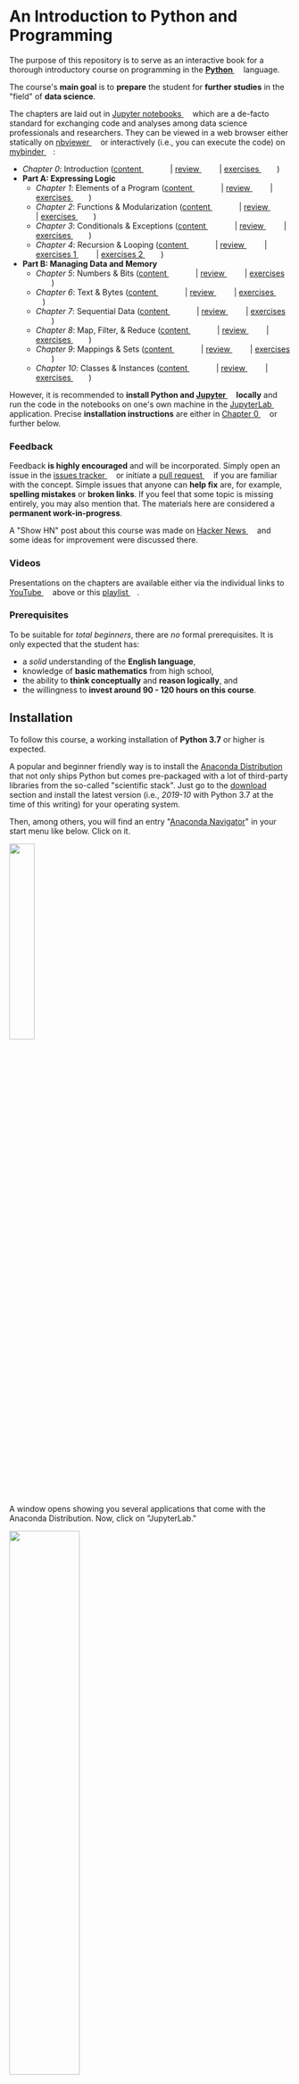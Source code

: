 # An Introduction to Python and Programming

The purpose of this repository is to serve as an interactive book for a
thorough introductory course on programming in the
**[Python <img height="12" style="display: inline-block" src="static/link_to_py.png">](https://www.python.org/)**
language.

The course's **main goal** is to **prepare** the student for **further
studies** in the "field" of **data science**.

The chapters are laid out in [Jupyter notebooks <img height="12" style="display: inline-block" src="static/link_to_jp.png">](https://jupyter-notebook.readthedocs.io/en/stable/)
which are a de-facto standard for exchanging code and analyses among data
science professionals and researchers.
They can be viewed in a web browser either statically on [nbviewer <img height="12" style="display: inline-block" src="static/link_to_nb.png">](https://nbviewer.jupyter.org/github/webartifex/intro-to-python/tree/master/)
or interactively (i.e., you can execute the code) on [mybinder <img height="12" style="display: inline-block" src="static/link_to_mb.png">](https://mybinder.org/v2/gh/webartifex/intro-to-python/master?urlpath=lab):

- *Chapter 0*: Introduction
  ([content <img height="12" style="display: inline-block" src="static/link_to_nb.png">](https://nbviewer.jupyter.org/github/webartifex/intro-to-python/blob/master/00_intro_00_content.ipynb)
   [<img height="12" style="display: inline-block" src="static/link_to_mb.png">](https://mybinder.org/v2/gh/webartifex/intro-to-python/master?urlpath=lab/tree/00_intro_00_content.ipynb)
   [<img height="12" style="display: inline-block" src="static/link_to_yt.png">](https://www.youtube.com/watch?v=YTU8jaG27Xk&list=PL-2JV1G3J10lQ2xokyQowcRJI5jjNfW7f)
   | [review <img height="12" style="display: inline-block" src="static/link_to_nb.png">](https://nbviewer.jupyter.org/github/webartifex/intro-to-python/blob/master/00_intro_01_review.ipynb)
   [<img height="12" style="display: inline-block" src="static/link_to_mb.png">](https://mybinder.org/v2/gh/webartifex/intro-to-python/master?urlpath=lab/tree/00_intro_01_review.ipynb)
   | [exercises <img height="12" style="display: inline-block" src="static/link_to_nb.png">](https://nbviewer.jupyter.org/github/webartifex/intro-to-python/blob/master/00_intro_02_exercises.ipynb)
   [<img height="12" style="display: inline-block" src="static/link_to_mb.png">](https://mybinder.org/v2/gh/webartifex/intro-to-python/master?urlpath=lab/tree/00_intro_02_exercises.ipynb))
- **Part A: Expressing Logic**
  - *Chapter 1*: Elements of a Program
    ([content <img height="12" style="display: inline-block" src="static/link_to_nb.png">](https://nbviewer.jupyter.org/github/webartifex/intro-to-python/blob/master/01_elements_00_content.ipynb)
     [<img height="12" style="display: inline-block" src="static/link_to_mb.png">](https://mybinder.org/v2/gh/webartifex/intro-to-python/master?urlpath=lab/tree/01_elements_00_content.ipynb)
     [<img height="12" style="display: inline-block" src="static/link_to_yt.png">](https://www.youtube.com/watch?v=v0lk1Qfaw8Y&list=PL-2JV1G3J10lQ2xokyQowcRJI5jjNfW7f)
     | [review <img height="12" style="display: inline-block" src="static/link_to_nb.png">](https://nbviewer.jupyter.org/github/webartifex/intro-to-python/blob/master/01_elements_01_review.ipynb)
     [<img height="12" style="display: inline-block" src="static/link_to_mb.png">](https://mybinder.org/v2/gh/webartifex/intro-to-python/master?urlpath=lab/tree/01_elements_01_review.ipynb)
     | [exercises <img height="12" style="display: inline-block" src="static/link_to_nb.png">](https://nbviewer.jupyter.org/github/webartifex/intro-to-python/blob/master/01_elements_02_exercises.ipynb)
     [<img height="12" style="display: inline-block" src="static/link_to_mb.png">](https://mybinder.org/v2/gh/webartifex/intro-to-python/master?urlpath=lab/tree/01_elements_02_exercises.ipynb))
  - *Chapter 2*: Functions & Modularization
    ([content <img height="12" style="display: inline-block" src="static/link_to_nb.png">](https://nbviewer.jupyter.org/github/webartifex/intro-to-python/blob/master/02_functions_00_content.ipynb)
     [<img height="12" style="display: inline-block" src="static/link_to_mb.png">](https://mybinder.org/v2/gh/webartifex/intro-to-python/master?urlpath=lab/tree/02_functions_00_content.ipynb)
     [<img height="12" style="display: inline-block" src="static/link_to_yt.png">](https://www.youtube.com/watch?v=j4Xn8QFysmc&list=PL-2JV1G3J10lQ2xokyQowcRJI5jjNfW7f)
     | [review <img height="12" style="display: inline-block" src="static/link_to_nb.png">](https://nbviewer.jupyter.org/github/webartifex/intro-to-python/blob/master/02_functions_01_review.ipynb)
     [<img height="12" style="display: inline-block" src="static/link_to_mb.png">](https://mybinder.org/v2/gh/webartifex/intro-to-python/master?urlpath=lab/tree/02_functions_01_review.ipynb)
     | [exercises <img height="12" style="display: inline-block" src="static/link_to_nb.png">](https://nbviewer.jupyter.org/github/webartifex/intro-to-python/blob/master/02_functions_02_exercises.ipynb)
     [<img height="12" style="display: inline-block" src="static/link_to_mb.png">](https://mybinder.org/v2/gh/webartifex/intro-to-python/master?urlpath=lab/tree/02_functions_02_exercises.ipynb))
  - *Chapter 3*: Conditionals & Exceptions
    ([content <img height="12" style="display: inline-block" src="static/link_to_nb.png">](https://nbviewer.jupyter.org/github/webartifex/intro-to-python/blob/master/03_conditionals_00_content.ipynb)
     [<img height="12" style="display: inline-block" src="static/link_to_mb.png">](https://mybinder.org/v2/gh/webartifex/intro-to-python/master?urlpath=lab/tree/03_conditionals_00_content.ipynb)
     [<img height="12" style="display: inline-block" src="static/link_to_yt.png">](https://www.youtube.com/watch?v=aDbblINzuGQ&list=PL-2JV1G3J10lQ2xokyQowcRJI5jjNfW7f)
     | [review <img height="12" style="display: inline-block" src="static/link_to_nb.png">](https://nbviewer.jupyter.org/github/webartifex/intro-to-python/blob/master/03_conditionals_01_review.ipynb)
     [<img height="12" style="display: inline-block" src="static/link_to_mb.png">](https://mybinder.org/v2/gh/webartifex/intro-to-python/master?urlpath=lab/tree/03_conditionals_01_review.ipynb)
     | [exercises <img height="12" style="display: inline-block" src="static/link_to_nb.png">](https://nbviewer.jupyter.org/github/webartifex/intro-to-python/blob/master/03_conditionals_02_exercises.ipynb)
     [<img height="12" style="display: inline-block" src="static/link_to_mb.png">](https://mybinder.org/v2/gh/webartifex/intro-to-python/master?urlpath=lab/tree/03_conditionals_02_exercises.ipynb))
  - *Chapter 4*: Recursion & Looping
    ([content <img height="12" style="display: inline-block" src="static/link_to_nb.png">](https://nbviewer.jupyter.org/github/webartifex/intro-to-python/blob/master/04_iteration_00_content.ipynb)
     [<img height="12" style="display: inline-block" src="static/link_to_mb.png">](https://mybinder.org/v2/gh/webartifex/intro-to-python/master?urlpath=lab/tree/04_iteration_00_content.ipynb)
     [<img height="12" style="display: inline-block" src="static/link_to_yt.png">](https://www.youtube.com/watch?v=jT6hr4vOJks&list=PL-2JV1G3J10lQ2xokyQowcRJI5jjNfW7f)
     | [review <img height="12" style="display: inline-block" src="static/link_to_nb.png">](https://nbviewer.jupyter.org/github/webartifex/intro-to-python/blob/master/04_iteration_01_review.ipynb)
     [<img height="12" style="display: inline-block" src="static/link_to_mb.png">](https://mybinder.org/v2/gh/webartifex/intro-to-python/master?urlpath=lab/tree/04_iteration_01_review.ipynb)
     | [exercises 1 <img height="12" style="display: inline-block" src="static/link_to_nb.png">](https://nbviewer.jupyter.org/github/webartifex/intro-to-python/blob/master/04_iteration_02_exercises.ipynb)
     [<img height="12" style="display: inline-block" src="static/link_to_mb.png">](https://mybinder.org/v2/gh/webartifex/intro-to-python/master?urlpath=lab/tree/04_iteration_02_exercises.ipynb)
     | [exercises 2 <img height="12" style="display: inline-block" src="static/link_to_nb.png">](https://nbviewer.jupyter.org/github/webartifex/intro-to-python/blob/master/04_iteration_03_exercises.ipynb)
     [<img height="12" style="display: inline-block" src="static/link_to_mb.png">](https://mybinder.org/v2/gh/webartifex/intro-to-python/master?urlpath=lab/tree/04_iteration_03_exercises.ipynb))
- **Part B: Managing Data and Memory**
  - *Chapter 5*: Numbers & Bits
    ([content <img height="12" style="display: inline-block" src="static/link_to_nb.png">](https://nbviewer.jupyter.org/github/webartifex/intro-to-python/blob/master/05_numbers_00_content.ipynb)
     [<img height="12" style="display: inline-block" src="static/link_to_mb.png">](https://mybinder.org/v2/gh/webartifex/intro-to-python/master?urlpath=lab/tree/05_numbers_00_content.ipynb)
     [<img height="12" style="display: inline-block" src="static/link_to_yt.png">](https://www.youtube.com/watch?v=nB00WGCnVjg&list=PL-2JV1G3J10lQ2xokyQowcRJI5jjNfW7f)
     | [review <img height="12" style="display: inline-block" src="static/link_to_nb.png">](https://nbviewer.jupyter.org/github/webartifex/intro-to-python/blob/master/05_numbers_01_review.ipynb)
     [<img height="12" style="display: inline-block" src="static/link_to_mb.png">](https://mybinder.org/v2/gh/webartifex/intro-to-python/master?urlpath=lab/tree/05_numbers_01_review.ipynb)
     | [exercises <img height="12" style="display: inline-block" src="static/link_to_nb.png">](https://nbviewer.jupyter.org/github/webartifex/intro-to-python/blob/master/05_numbers_02_exercises.ipynb)
     [<img height="12" style="display: inline-block" src="static/link_to_mb.png">](https://mybinder.org/v2/gh/webartifex/intro-to-python/master?urlpath=lab/tree/05_numbers_02_exercises.ipynb))
  - *Chapter 6*: Text & Bytes
    ([content <img height="12" style="display: inline-block" src="static/link_to_nb.png">](https://nbviewer.jupyter.org/github/webartifex/intro-to-python/blob/master/06_text_00_content.ipynb)
     [<img height="12" style="display: inline-block" src="static/link_to_mb.png">](https://mybinder.org/v2/gh/webartifex/intro-to-python/master?urlpath=lab/tree/06_text_00_content.ipynb)
     [<img height="12" style="display: inline-block" src="static/link_to_yt.png">](https://www.youtube.com/watch?v=3WTRlgN09sM&list=PL-2JV1G3J10lQ2xokyQowcRJI5jjNfW7f)
     | [review <img height="12" style="display: inline-block" src="static/link_to_nb.png">](https://nbviewer.jupyter.org/github/webartifex/intro-to-python/blob/master/06_text_01_review.ipynb)
     [<img height="12" style="display: inline-block" src="static/link_to_mb.png">](https://mybinder.org/v2/gh/webartifex/intro-to-python/master?urlpath=lab/tree/06_text_01_review.ipynb)
     | [exercises <img height="12" style="display: inline-block" src="static/link_to_nb.png">](https://nbviewer.jupyter.org/github/webartifex/intro-to-python/blob/master/06_text_02_exercises.ipynb)
     [<img height="12" style="display: inline-block" src="static/link_to_mb.png">](https://mybinder.org/v2/gh/webartifex/intro-to-python/master?urlpath=lab/tree/06_text_02_exercises.ipynb))
  - *Chapter 7*: Sequential Data
    ([content <img height="12" style="display: inline-block" src="static/link_to_nb.png">](https://nbviewer.jupyter.org/github/webartifex/intro-to-python/blob/master/07_sequences_00_content.ipynb)
     [<img height="12" style="display: inline-block" src="static/link_to_mb.png">](https://mybinder.org/v2/gh/webartifex/intro-to-python/master?urlpath=lab/tree/07_sequences_00_content.ipynb)
     [<img height="12" style="display: inline-block" src="static/link_to_yt.png">](https://www.youtube.com/watch?v=nx2sCDoeC3I&list=PL-2JV1G3J10lQ2xokyQowcRJI5jjNfW7f)
     | [review <img height="12" style="display: inline-block" src="static/link_to_nb.png">](https://nbviewer.jupyter.org/github/webartifex/intro-to-python/blob/master/07_sequences_01_review.ipynb)
     [<img height="12" style="display: inline-block" src="static/link_to_mb.png">](https://mybinder.org/v2/gh/webartifex/intro-to-python/master?urlpath=lab/tree/07_sequences_01_review.ipynb)
     | [exercises <img height="12" style="display: inline-block" src="static/link_to_nb.png">](https://nbviewer.jupyter.org/github/webartifex/intro-to-python/blob/master/07_sequences_02_exercises.ipynb)
     [<img height="12" style="display: inline-block" src="static/link_to_mb.png">](https://mybinder.org/v2/gh/webartifex/intro-to-python/master?urlpath=lab/tree/07_sequences_02_exercises.ipynb))
  - *Chapter 8*: Map, Filter, & Reduce
    ([content <img height="12" style="display: inline-block" src="static/link_to_nb.png">](https://nbviewer.jupyter.org/github/webartifex/intro-to-python/blob/master/08_mfr_00_content.ipynb)
     [<img height="12" style="display: inline-block" src="static/link_to_mb.png">](https://mybinder.org/v2/gh/webartifex/intro-to-python/master?urlpath=lab/tree/08_mfr_00_content.ipynb)
     [<img height="12" style="display: inline-block" src="static/link_to_yt.png">](https://www.youtube.com/watch?v=ePzzq2YBWjY&list=PL-2JV1G3J10lQ2xokyQowcRJI5jjNfW7f)
     | [review <img height="12" style="display: inline-block" src="static/link_to_nb.png">](https://nbviewer.jupyter.org/github/webartifex/intro-to-python/blob/master/08_mfr_01_review.ipynb)
     [<img height="12" style="display: inline-block" src="static/link_to_mb.png">](https://mybinder.org/v2/gh/webartifex/intro-to-python/master?urlpath=lab/tree/08_mfr_01_review.ipynb)
     | [exercises <img height="12" style="display: inline-block" src="static/link_to_nb.png">](https://nbviewer.jupyter.org/github/webartifex/intro-to-python/blob/master/08_mfr_02_exercises.ipynb)
     [<img height="12" style="display: inline-block" src="static/link_to_mb.png">](https://mybinder.org/v2/gh/webartifex/intro-to-python/master?urlpath=lab/tree/08_mfr_02_exercises.ipynb))
  - *Chapter 9*: Mappings & Sets
    ([content <img height="12" style="display: inline-block" src="static/link_to_nb.png">](https://nbviewer.jupyter.org/github/webartifex/intro-to-python/blob/master/09_mappings_00_content.ipynb)
     [<img height="12" style="display: inline-block" src="static/link_to_mb.png">](https://mybinder.org/v2/gh/webartifex/intro-to-python/master?urlpath=lab/tree/09_mappings_00_content.ipynb)
     [<img height="12" style="display: inline-block" src="static/link_to_yt.png">](https://www.youtube.com/watch?v=vbp0svA35TE&list=PL-2JV1G3J10lQ2xokyQowcRJI5jjNfW7f)
     | [review <img height="12" style="display: inline-block" src="static/link_to_nb.png">](https://nbviewer.jupyter.org/github/webartifex/intro-to-python/blob/master/09_mappings_01_review.ipynb)
     [<img height="12" style="display: inline-block" src="static/link_to_mb.png">](https://mybinder.org/v2/gh/webartifex/intro-to-python/master?urlpath=lab/tree/09_mappings_01_review.ipynb)
     | [exercises <img height="12" style="display: inline-block" src="static/link_to_nb.png">](https://nbviewer.jupyter.org/github/webartifex/intro-to-python/blob/master/09_mappings_02_exercises.ipynb)
     [<img height="12" style="display: inline-block" src="static/link_to_mb.png">](https://mybinder.org/v2/gh/webartifex/intro-to-python/master?urlpath=lab/tree/09_mappings_02_exercises.ipynb))
  - *Chapter 10*: Classes & Instances
    ([content <img height="12" style="display: inline-block" src="static/link_to_nb.png">](https://nbviewer.jupyter.org/github/webartifex/intro-to-python/blob/master/10_classes_00_content.ipynb)
     [<img height="12" style="display: inline-block" src="static/link_to_mb.png">](https://mybinder.org/v2/gh/webartifex/intro-to-python/master?urlpath=lab/tree/10_classes_00_content.ipynb)
     [<img height="12" style="display: inline-block" src="static/link_to_yt.png">](https://www.youtube.com/watch?v=ibDT0uOAOTI&list=PL-2JV1G3J10lQ2xokyQowcRJI5jjNfW7f)
     | [review <img height="12" style="display: inline-block" src="static/link_to_nb.png">](https://nbviewer.jupyter.org/github/webartifex/intro-to-python/blob/master/10_classes_01_review.ipynb)
     [<img height="12" style="display: inline-block" src="static/link_to_mb.png">](https://mybinder.org/v2/gh/webartifex/intro-to-python/master?urlpath=lab/tree/10_classes_01_review.ipynb)
     | [exercises <img height="12" style="display: inline-block" src="static/link_to_nb.png">](https://nbviewer.jupyter.org/github/webartifex/intro-to-python/blob/master/10_classes_02_exercises.ipynb)
     [<img height="12" style="display: inline-block" src="static/link_to_mb.png">](https://mybinder.org/v2/gh/webartifex/intro-to-python/master?urlpath=lab/tree/10_classes_02_exercises.ipynb))

However, it is recommended to **install Python and [Jupyter <img height="12" style="display: inline-block" src="static/link_to_jp.png">](https://jupyter.org)
locally** and run the code in the notebooks on one's own machine in the [JupyterLab <img height="12" style="display: inline-block" src="static/link_to_jp.png">](https://jupyterlab.readthedocs.io/en/stable/)
application.
Precise **installation instructions** are either in [Chapter 0 <img height="12" style="display: inline-block" src="static/link_to_nb.png">](
https://nbviewer.jupyter.org/github/webartifex/intro-to-python/blob/master/00_intro_00_content.ipynb#Installation)
or further below.


### Feedback

Feedback **is highly encouraged** and will be incorporated.
Simply open an issue in the [issues tracker <img height="12" style="display: inline-block" src="static/link_to_gh.png">](https://github.com/webartifex/intro-to-python/issues)
or initiate a [pull request <img height="12" style="display: inline-block" src="static/link_to_gh.png">](https://help.github.com/en/articles/about-pull-requests)
if you are familiar with the concept.
Simple issues that anyone can **help fix** are, for example,
**spelling mistakes** or **broken links**.
If you feel that some topic is missing entirely, you may also mention that.
The materials here are considered a **permanent work-in-progress**.

A "Show HN" post about this course was made on [Hacker News <img height="12" style="display: inline-block" src="static/link_to_hn.png">](https://news.ycombinator.com/item?id=22669084)
and some ideas for improvement were discussed there.


### Videos

Presentations on the chapters are available either via the individual links to
[YouTube <img height="12" style="display: inline-block" src="static/link_to_yt.png">](https://www.youtube.com)
above or this [playlist <img height="12" style="display: inline-block" src="static/link_to_yt.png">](https://www.youtube.com/playlist?list=PL-2JV1G3J10lQ2xokyQowcRJI5jjNfW7f).


### Prerequisites

To be suitable for *total beginners*, there are *no* formal prerequisites.
It is only expected that the student has:

- a *solid* understanding of the **English language**,
- knowledge of **basic mathematics** from high school,
- the ability to **think conceptually** and **reason logically**, and
- the willingness to **invest around 90 - 120 hours on this course**.


## Installation

To follow this course, a working installation of **Python 3.7** or higher is
expected.

A popular and beginner friendly way is to install the [Anaconda Distribution](
https://www.anaconda.com/distribution/) that not only ships Python but comes
pre-packaged with a lot of third-party libraries from the so-called
"scientific stack".
Just go to the [download](https://www.anaconda.com/distribution/#download-section)
section and install the latest version (i.e., *2019-10* with Python 3.7 at the
time of this writing) for your operating system.

Then, among others, you will find an entry "[Anaconda Navigator](https://docs.anaconda.com/anaconda/navigator/)"
in your start menu like below.
Click on it.

<img src="static/anaconda_start_menu.png" width="30%">

A window opens showing you several applications that come with the Anaconda
Distribution.
Now, click on "JupyterLab."

<img src="static/anaconda_navigator.png" width="50%">

A new tab in your web browser opens with the website being "localhost" and some
number (e.g., 8888).
This is the [JupyterLab <img height="12" style="display: inline-block" src="static/link_to_jp.png">](https://jupyterlab.readthedocs.io/en/stable/)
application that is used to display and run the notebooks mentioned above.
On the left, you see the files and folders in your local user folder.
This file browser works like any other.
In the center, you have several options to launch (i.e., "create") new files.

<img src="static/jupyter_lab.png" width="50%">

Next, to download the course's materials as a ZIP file, click on the green
"Clone or download" button on the top right on this website.
Then, unpack the ZIP file into a folder of your choosing, ideally somewhere
within your personal user folder so that the files show up right away in
JupyterLab.


### Alternative Installation (for Instructors)

Python can also be installed in a "pure" way as obtained from its core
development team (i.e., without any third-party packages installed).
However, this may be too "advanced" for a beginner as it involves working
with a [terminal emulator <img height="12" style="display: inline-block" src="static/link_to_wiki.png">](https://en.wikipedia.org/wiki/Terminal_emulator),
which looks like the one in the picture below and is used *without* a mouse by
typing commands into it.

<img src="static/terminal.png" width="50%" align="center">

Assuming that you already have a working version of Python 3.7 or higher
installed (cf., the official [download page <img height="12" style="display: inline-block" src="static/link_to_py.png">](https://www.python.org/downloads/)),
the following summarizes the commands to be typed into a terminal emulator to
get the course materials up and running on a local machine without the
Anaconda Distribution.
You are then responsible for understanding the concepts behind them.

First, the [git](https://git-scm.com/) command line tool is a more professional
way of "cloning" the course materials as compared to downloading them in a ZIP
file.

- `git clone https://github.com/webartifex/intro-to-python.git`

This creates a new folder *intro-to-python* with all the materials of this
repository in it.

Inside this folder, it is recommended to create a so-called **virtual
environment** with Python's [venv <img height="12" style="display: inline-block" src="static/link_to_py.png">](https://docs.python.org/3/library/venv.html)
module.
This must only be done the first time.
A virtual environment is a way of *isolating* the third-party packages
installed by different projects, which is considered a best practice.

- `python -m venv venv`

The second *venv* is the environment's name and by convention often chosen to
be *venv*.
However, it could be another name as well.

From then on, each time you want to resume work, go back into the
*intro-to-python* folder inside your terminal and "activate" the virtual
environment (*venv* is the name chosen before).

- `source venv/bin/activate`

This may change how the terminal's [command prompt <img height="12" style="display: inline-block" src="static/link_to_wiki.png">](https://en.wikipedia.org/wiki/Command-line_interface#Command_prompt)
looks.

[poetry](https://poetry.eustace.io/docs/) and [virtualenvwrapper](https://virtualenvwrapper.readthedocs.io/en/latest/)
are popular tools to automate the described management of virtual environments.

After activation for the first time, you must install the project's
**dependencies** (= the third-party packages needed to run the code), most
notably [JupyterLab <img height="12" style="display: inline-block" src="static/link_to_jp.png">](https://pypi.org/project/jupyterlab/) in this project
(the "python -m" is often left out [but should not be](https://snarky.ca/why-you-should-use-python-m-pip/);
if you have poetry installed, you may just type `poetry install` instead).

- `python -m pip install -r requirements.txt`

With everything installed, you can now do the equivalent of clicking the
"JupyterLab" entry in the Anaconda Navigator.

- `jupyter lab`

This opens a new tab in your web browser just as above.


#### Interactive Presentation Mode & Live Coding

The *requirements.txt* file also installs the [nbextensions <img height="12" style="display: inline-block" src="static/link_to_gh.png">](https://github.com/ipython-contrib/jupyter_contrib_nbextensions)
for Jupyter notebooks, the [black <img height="12" style="display: inline-block" src="static/link_to_gh.png">](https://github.com/psf/black)
code formatting tool (incl. the [blackcellmagic <img height="12" style="display: inline-block" src="static/link_to_gh.png">](https://github.com/csurfer/blackcellmagic)
Jupyter extension) and the [RISE <img height="12" style="display: inline-block" src="static/link_to_gh.png">](https://github.com/damianavila/RISE)
Jupyter extension.
With them, the instructor can easily re-format code in a class session and
execute code in presentation mode.

**Note**: Currently, the RISE extension *only* works with the older
notebook command.

- `jupyter notebook` (so, `jupyter lab` may *not* be used).

After installing the dependencies, the instructor must copy the extensions'
JavaScript and CSS files into Jupyter's search directory.

- `jupyter contrib nbextension install --user`

Now, the instructor can enable/disable the various Jupyter notebook
extensions.

**Note**: The extension "Collapsible Headings" may interfere with the
RISE presentation if hotkeys are enabled.


## About the Author

Alexander Hess is a PhD student at the Chair of Logistics Management at the
[WHU - Otto Beisheim School of Management](https://www.whu.edu) where he
conducts research on urban delivery platforms and teaches an introductory
course on Python (cf., [Fall Term 2019](https://vlv.whu.edu/campus/all/event.asp?objgguid=0xE57C2715B01B441AAFD3E79AA05CACCF&from=vvz&gguid=0x6A2B0ED5B2B949E69957A2099E7DE2F1&mode=own&tguid=0x3980A9BBC3BF4A638E977F2DC163F44B&lang=en),
[Spring Term 2020](https://vlv.whu.edu/campus/all/event.asp?objgguid=0x3354F4C108FF4E959CDD692A325D9AFE&from=vvz&gguid=0x262E29795DD742CFBDE72B12B69CEFD6&mode=own&lang=en&tguid=0x2E4A7D1FF3C34AD08FF07685461781C9)).

Connect him on [LinkedIn](https://www.linkedin.com/in/webartifex).
